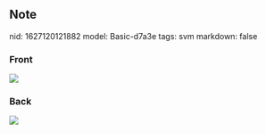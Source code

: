 ## Note
nid: 1627120121882
model: Basic-d7a3e
tags: svm
markdown: false

### Front
<img src="paste-1d6ef873a2e76d887a75849560d1bb541526f49a.jpg">

### Back
<img src="paste-c3bd7ad0c1eff3fbdb2f61cf19534be4207cdc8f.jpg">
